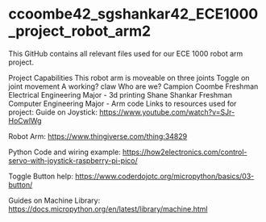 # ccoombe42_sgshankar42_ECE1000_project_robot_arm2
This GitHub contains all relevant files used for our ECE 1000 robot arm project.

Project Capabilities
This robot arm is moveable on three joints
Toggle on joint movement
A working? claw
Who are we?
Campion Coombe Freshman Electrical Engineering Major - 3d printing
Shane Shankar Freshman Computer Engineering Major - Arm code
Links to resources used for project:
Guide on Joystick: https://www.youtube.com/watch?v=SJr-HoCwlWg

Robot Arm: https://www.thingiverse.com/thing:34829

Python Code and wiring example: https://how2electronics.com/control-servo-with-joystick-raspberry-pi-pico/

Toggle Button help: https://www.coderdojotc.org/micropython/basics/03-button/

Guides on Machine Library: https://docs.micropython.org/en/latest/library/machine.html
